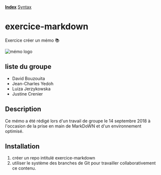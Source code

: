 [**Index**](#) [Syntax](https://github.com/JustineCrenier/exercice-markdown/blob/master/syntax.md)
# exercice-markdown

Exercice créer un mémo  :books:

![mémo logo](https://www.fil.ion.ucl.ac.uk/memo/images/Memo_logo_lg.png)

## liste du groupe

- David Bouzouita 
- Jean-Charles Yedoh
- Luiza Jerzykowska
- Justine Crenier

## Description

Ce  mémo a été rédigé lors d'un travail de groupe le 14 septembre 2018 à l'occasion de la prise en main de MarkDoWN et d'un environnement optimisé.

## Installation

1. créer un repo intitulé exercice-markdown
2. utiliser le système des branches de Git pour travailler collaborativement ce contenu.





